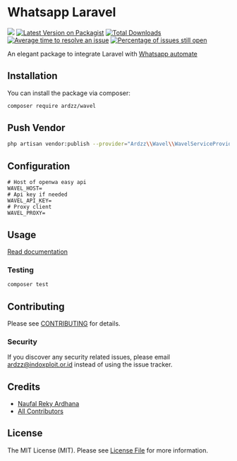 # Whatsapp Laravel
![](https://raw.githubusercontent.com/ardzz/wavel/master/images/wavel_header.png)
[![Latest Version on Packagist](https://img.shields.io/packagist/v/ardzz/wavel.svg?style=flat-square)](https://packagist.org/packages/ardzz/wavel)
[![Total Downloads](https://img.shields.io/packagist/dt/ardzz/wavel.svg?style=flat-square)](https://packagist.org/packages/ardzz/wavel)
[![Average time to resolve an issue](http://isitmaintained.com/badge/resolution/ardzz/wavel.svg)](http://isitmaintained.com/project/ardzz/wavel "Average time to resolve an issue")
[![Percentage of issues still open](http://isitmaintained.com/badge/open/ardzz/wavel.svg)](http://isitmaintained.com/project/ardzz/wavel "Percentage of issues still open")

An elegant package to integrate Laravel with [Whatsapp automate](https://github.com/open-wa/wa-automate-nodejs)   

## Installation

You can install the package via composer:

```bash
composer require ardzz/wavel
```

## Push Vendor
```bash
php artisan vendor:publish --provider="Ardzz\\Wavel\\WavelServiceProvider"
```
## Configuration
```dotenv
# Host of openwa easy api
WAVEL_HOST=
# Api key if needed
WAVEL_API_KEY=
# Proxy client
WAVEL_PROXY=
```

## Usage
[Read documentation](https://wavel.ardzz.codes/)

### Testing

```bash
composer test
```

## Contributing

Please see [CONTRIBUTING](CONTRIBUTING.md) for details.

### Security

If you discover any security related issues, please email ardzz@indoxploit.or.id instead of using the issue tracker.

## Credits

-   [Naufal Reky Ardhana](https://github.com/ardzz)
-   [All Contributors](../../contributors)

## License

The MIT License (MIT). Please see [License File](LICENSE.md) for more information.
